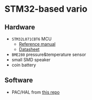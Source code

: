 # STM32-based vario

## Hardware 

- `STM32L071CBT6` MCU
  - [Reference manual](https://www.google.com/url?sa=t&source=web&rct=j&opi=89978449&url=https://www.st.com/resource/en/reference_manual/rm0377-ultralowpower-stm32l0x1-advanced-armbased-32bit-mcus-stmicroelectronics.pdf&ved=2ahUKEwi2oNa_5M2LAxX2RfEDHUMhICYQFnoECBYQAQ&usg=AOvVaw29XzblTsaLMdrlTpNE_gpY)
  - [Datasheet](https://www.lcsc.com/datasheet/lcsc_datasheet_1809301218_STMicroelectronics-STM32L071CBT6_C79758.pdf)
- `BME280` pressure&temperature sensor
- small SMD speaker
- coin battery

## Software

- PAC/HAL from [this repo](https://github.com/stm32-rs/stm32-rs)
